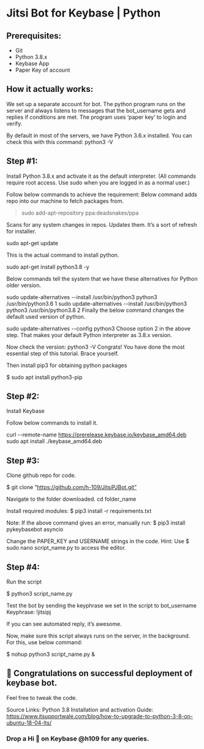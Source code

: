 # Jitsi Bot for Keybase | Python
## Prerequisites: 
* Git
* Python 3.8.x
* Keybase App
* Paper Key of account

## How it actually works:
We set up a separate account for bot. The python program runs on the server and always listens to messages that the bot_username gets and replies if conditions are met.
The program uses ‘paper key’ to login and verify.


By default in most of the servers, we have Python 3.6.x installed.
You can check this with this command: python3 -V 

## Step #1:

Install Python 3.8.x and activate it as the default interpreter.
(All commands require root access. Use sudo when you are logged in as a normal user.)

Follow below commands to achieve the requirement:
Below command adds repo into our machine to fetch packages from.

> sudo add-apt-repository ppa:deadsnakes/ppa

Scans for any system changes in repos. Updates them. It’s a sort of refresh for installer.

 sudo apt-get update

This is the actual command to install python. 

 sudo apt-get install python3.8 -y

Below commands tell the system that we have these alternatives for Python older version.

 sudo update-alternatives --install /usr/bin/python3 python3 /usr/bin/python3.6 1
 sudo update-alternatives --install /usr/bin/python3 python3 /usr/bin/python3.8 2
Finally the below command changes the default used version of python.

 sudo update-alternatives --config python3
Choose option 2 in the above step. That makes your default Python interpreter as 3.8.x version.

Now check the version:
 python3 -V
Congrats! You have done the most essential step of this tutorial. Brace yourself.

Then install pip3 for obtaining python packages

$ sudo apt install python3-pip


## Step #2:

Install Keybase

Follow below commands to install it.

curl --remote-name https://prerelease.keybase.io/keybase_amd64.deb
sudo apt install ./keybase_amd64.deb

## Step #3:
Clone github repo for code.

$ git clone “https://github.com/h-109/JitsiPJBot.git”

Navigate to the folder downloaded. cd folder_name

Install required modules:
$ pip3 install -r requirements.txt

Note: If the above command gives an error, manually run:
$ pip3 install pykeybasebot asyncio

Change the PAPER_KEY and USERNAME strings in the code.
Hint: Use $ sudo nano script_name.py to access the editor.

## Step #4:
Run the script

$ python3 script_name.py

Test the bot by sending the keyphrase we set in the script to bot_username
Keyphrase: !jitsipj

If you can see automated reply, it’s awesome.

Now, make sure this script always runs on the server, in the background. For this, use below command:

$ nohup python3 script_name.py &

## 🎉 Congratulations on successful deployment of keybase bot.

Feel free to tweak the code.

Source Links:
Python 3.8 Installation and activation Guide: https://www.itsupportwale.com/blog/how-to-upgrade-to-python-3-8-on-ubuntu-18-04-lts/


### Drop a Hi 👋 on Keybase @h109 for any queries.
